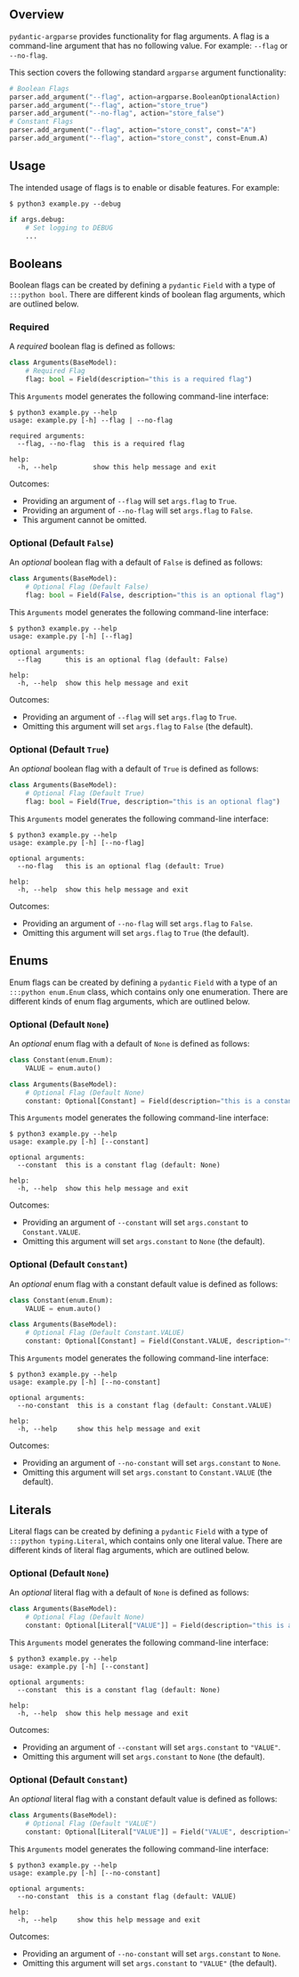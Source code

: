 ## Overview
`pydantic-argparse` provides functionality for flag arguments. A flag is a
command-line argument that has no following value. For example: `--flag` or
`--no-flag`.

This section covers the following standard `argparse` argument functionality:

```python
# Boolean Flags
parser.add_argument("--flag", action=argparse.BooleanOptionalAction)
parser.add_argument("--flag", action="store_true")
parser.add_argument("--no-flag", action="store_false")
# Constant Flags
parser.add_argument("--flag", action="store_const", const="A")
parser.add_argument("--flag", action="store_const", const=Enum.A)
```

## Usage
The intended usage of flags is to enable or disable features. For example:

```console
$ python3 example.py --debug
```

```python
if args.debug:
    # Set logging to DEBUG
    ...
```

## Booleans
Boolean flags can be created by defining a `pydantic` `Field` with a type of
`:::python bool`. There are different kinds of boolean flag arguments, which
are outlined below.

### Required
A *required* boolean flag is defined as follows:

```python
class Arguments(BaseModel):
    # Required Flag
    flag: bool = Field(description="this is a required flag")
```

This `Arguments` model generates the following command-line interface:

```console
$ python3 example.py --help
usage: example.py [-h] --flag | --no-flag

required arguments:
  --flag, --no-flag  this is a required flag

help:
  -h, --help         show this help message and exit
```

Outcomes:

* Providing an argument of `--flag` will set `args.flag` to `True`.
* Providing an argument of `--no-flag` will set `args.flag` to `False`.
* This argument cannot be omitted.

### Optional (Default `False`)
An *optional* boolean flag with a default of `False` is defined as follows:

```python
class Arguments(BaseModel):
    # Optional Flag (Default False)
    flag: bool = Field(False, description="this is an optional flag")
```

This `Arguments` model generates the following command-line interface:

```console
$ python3 example.py --help
usage: example.py [-h] [--flag]

optional arguments:
  --flag      this is an optional flag (default: False)

help:
  -h, --help  show this help message and exit
```

Outcomes:

* Providing an argument of `--flag` will set `args.flag` to `True`.
* Omitting this argument will set `args.flag` to `False` (the default).

### Optional (Default `True`)
An *optional* boolean flag with a default of `True` is defined as follows:

```python
class Arguments(BaseModel):
    # Optional Flag (Default True)
    flag: bool = Field(True, description="this is an optional flag")
```

This `Arguments` model generates the following command-line interface:

```console
$ python3 example.py --help
usage: example.py [-h] [--no-flag]

optional arguments:
  --no-flag   this is an optional flag (default: True)

help:
  -h, --help  show this help message and exit
```

Outcomes:

* Providing an argument of `--no-flag` will set `args.flag` to `False`.
* Omitting this argument will set `args.flag` to `True` (the default).

## Enums
Enum flags can be created by defining a `pydantic` `Field` with a type of an
`:::python enum.Enum` class, which contains only one enumeration. There are
different kinds of enum flag arguments, which are outlined below.

### Optional (Default `None`)
An *optional* enum flag with a default of `None` is defined as follows:

```python
class Constant(enum.Enum):
    VALUE = enum.auto()

class Arguments(BaseModel):
    # Optional Flag (Default None)
    constant: Optional[Constant] = Field(description="this is a constant flag")
```

This `Arguments` model generates the following command-line interface:

```console
$ python3 example.py --help
usage: example.py [-h] [--constant]

optional arguments:
  --constant  this is a constant flag (default: None)

help:
  -h, --help  show this help message and exit
```

Outcomes:

* Providing an argument of `--constant` will set `args.constant` to `Constant.VALUE`.
* Omitting this argument will set `args.constant` to `None` (the default).

### Optional (Default `Constant`)
An *optional* enum flag with a constant default value is defined as follows:

```python
class Constant(enum.Enum):
    VALUE = enum.auto()

class Arguments(BaseModel):
    # Optional Flag (Default Constant.VALUE)
    constant: Optional[Constant] = Field(Constant.VALUE, description="this is a constant flag")
```

This `Arguments` model generates the following command-line interface:

```console
$ python3 example.py --help
usage: example.py [-h] [--no-constant]

optional arguments:
  --no-constant  this is a constant flag (default: Constant.VALUE)

help:
  -h, --help     show this help message and exit
```

Outcomes:

* Providing an argument of `--no-constant` will set `args.constant` to `None`.
* Omitting this argument will set `args.constant` to `Constant.VALUE` (the default).

## Literals
Literal flags can be created by defining a `pydantic` `Field` with a type of
`:::python typing.Literal`, which contains only one literal value. There are
different kinds of literal flag arguments, which are outlined below.

### Optional (Default `None`)
An *optional* literal flag with a default of `None` is defined as follows:

```python
class Arguments(BaseModel):
    # Optional Flag (Default None)
    constant: Optional[Literal["VALUE"]] = Field(description="this is a constant flag")
```

This `Arguments` model generates the following command-line interface:

```console
$ python3 example.py --help
usage: example.py [-h] [--constant]

optional arguments:
  --constant  this is a constant flag (default: None)

help:
  -h, --help  show this help message and exit
```

Outcomes:

* Providing an argument of `--constant` will set `args.constant` to `"VALUE"`.
* Omitting this argument will set `args.constant` to `None` (the default).

### Optional (Default `Constant`)
An *optional* literal flag with a constant default value is defined as follows:

```python
class Arguments(BaseModel):
    # Optional Flag (Default "VALUE")
    constant: Optional[Literal["VALUE"]] = Field("VALUE", description="this is a constant flag")
```

This `Arguments` model generates the following command-line interface:

```console
$ python3 example.py --help
usage: example.py [-h] [--no-constant]

optional arguments:
  --no-constant  this is a constant flag (default: VALUE)

help:
  -h, --help     show this help message and exit
```

Outcomes:

* Providing an argument of `--no-constant` will set `args.constant` to `None`.
* Omitting this argument will set `args.constant` to `"VALUE"` (the default).
